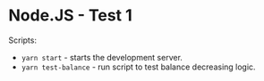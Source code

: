 # Node.JS - Test 1

Scripts:
- `yarn start` - starts the development server.
- `yarn test-balance` - run script to test balance decreasing logic.
